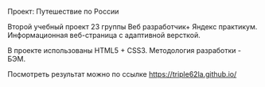 Проект: Путешествие по России

Второй учебный проект 23 группы Веб разработчик+ Яндекс практикум. Информационная веб-страница с адаптивной версткой.

В проекте использованы HTML5 + CSS3. Методология разработки - БЭМ.

Посмотреть результат можно по ссылке https://triple62la.github.io/